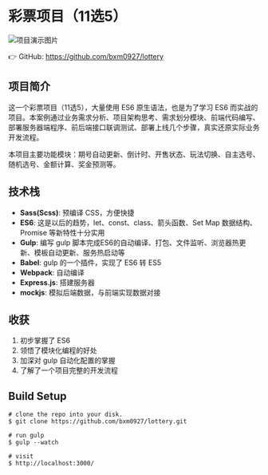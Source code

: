 
# 彩票项目（11选5）

![项目演示图片](http://oph264zoo.bkt.clouddn.com/17-7-3/87703335.jpg)

👉 GitHub: https://github.com/bxm0927/lottery

## 项目简介

这一个彩票项目（11选5），大量使用 ES6 原生语法，也是为了学习 ES6 而实战的项目。本案例通过业务需求分析、项目架构思考、需求划分模块、前端代码编写、部署服务器端程序、前后端接口联调测试、部署上线几个步骤，真实还原实际业务开发流程。

本项目主要功能模块：期号自动更新、倒计时、开售状态、玩法切换、自主选号、随机选号、金额计算、奖金预测等。

## 技术栈

- **Sass(Scss)**: 预编译 CSS，方便快捷
- **ES6**: 这是以后的趋势，let、const、class、箭头函数、Set Map 数据结构、Promise 等新特性十分实用
- **Gulp**: 编写 gulp 脚本完成ES6的自动编译、打包、文件监听、浏览器热更新、模板自动更新、服务热启动等
- **Babel**: gulp 的一个插件，实现了 ES6 转 ES5
- **Webpack**: 自动编译
- **Express.js**: 搭建服务器
- **mockjs**: 模拟后端数据，与前端实现数据对接

## 收获

1. 初步掌握了 ES6
2. 领悟了模块化编程的好处
3. 加深对 gulp 自动化配置的掌握
4. 了解了一个项目完整的开发流程

## Build Setup

```
# clone the repo into your disk.
$ git clone https://github.com/bxm0927/lottery.git

# run gulp
$ gulp --watch

# visit
$ http://localhost:3000/
```
